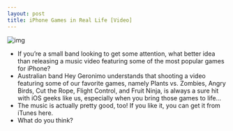 ```yaml
---
layout: post
title: iPhone Games in Real Life [Video]
---
```

![img](http://media.idownloadblog.com/wp-content/uploads/2011/12/Screen-Shot-2011-12-02-at-3.05.09-PM-e1322856432675.jpg)
* If you’re a small band looking to get some attention, what better idea than releasing a music video featuring some of the most popular games for iPhone?
* Australian band Hey Geronimo understands that shooting a video featuring some of our favorite games, namely Plants vs. Zombies, Angry Birds, Cut the Rope, Flight Control, and Fruit Ninja, is always a sure hit with iOS geeks like us, especially when you bring those games to life…
* The music is actually pretty good, too! If you like it, you can get it from iTunes here.
* What do you think?

